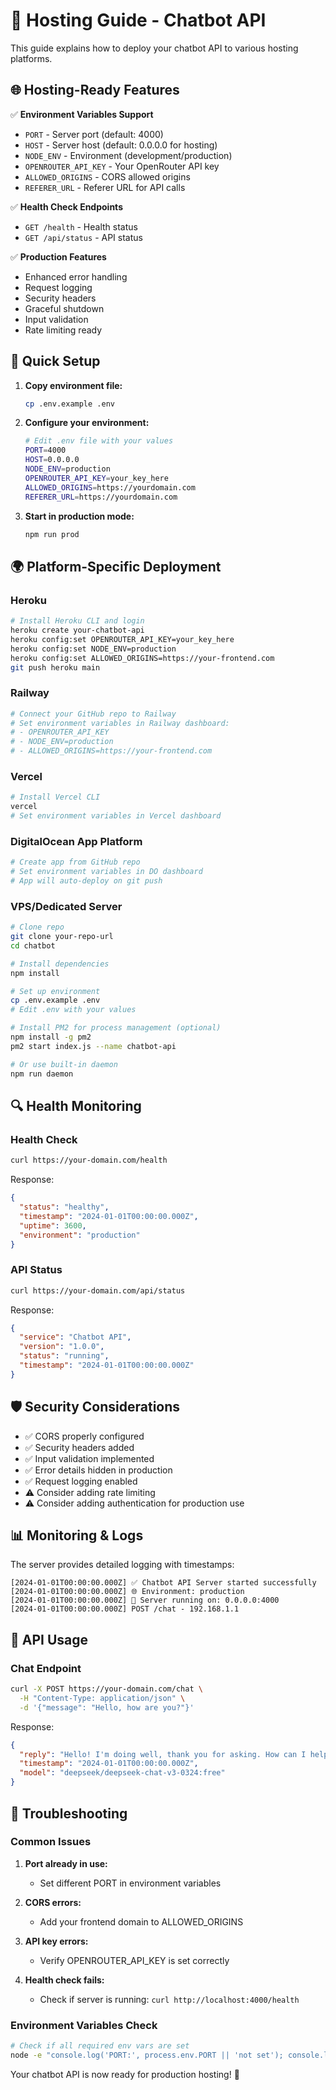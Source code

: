 # 🚀 Hosting Guide - Chatbot API

This guide explains how to deploy your chatbot API to various hosting platforms.

## 🌐 Hosting-Ready Features

✅ **Environment Variables Support**
- `PORT` - Server port (default: 4000)
- `HOST` - Server host (default: 0.0.0.0 for hosting)
- `NODE_ENV` - Environment (development/production)
- `OPENROUTER_API_KEY` - Your OpenRouter API key
- `ALLOWED_ORIGINS` - CORS allowed origins
- `REFERER_URL` - Referer URL for API calls

✅ **Health Check Endpoints**
- `GET /health` - Health status
- `GET /api/status` - API status

✅ **Production Features**
- Enhanced error handling
- Request logging
- Security headers
- Graceful shutdown
- Input validation
- Rate limiting ready

## 🔧 Quick Setup

1. **Copy environment file:**
   ```bash
   cp .env.example .env
   ```

2. **Configure your environment:**
   ```bash
   # Edit .env file with your values
   PORT=4000
   HOST=0.0.0.0
   NODE_ENV=production
   OPENROUTER_API_KEY=your_key_here
   ALLOWED_ORIGINS=https://yourdomain.com
   REFERER_URL=https://yourdomain.com
   ```

3. **Start in production mode:**
   ```bash
   npm run prod
   ```

## 🌍 Platform-Specific Deployment

### Heroku
```bash
# Install Heroku CLI and login
heroku create your-chatbot-api
heroku config:set OPENROUTER_API_KEY=your_key_here
heroku config:set NODE_ENV=production
heroku config:set ALLOWED_ORIGINS=https://your-frontend.com
git push heroku main
```

### Railway
```bash
# Connect your GitHub repo to Railway
# Set environment variables in Railway dashboard:
# - OPENROUTER_API_KEY
# - NODE_ENV=production
# - ALLOWED_ORIGINS=https://your-frontend.com
```

### Vercel
```bash
# Install Vercel CLI
vercel
# Set environment variables in Vercel dashboard
```

### DigitalOcean App Platform
```bash
# Create app from GitHub repo
# Set environment variables in DO dashboard
# App will auto-deploy on git push
```

### VPS/Dedicated Server
```bash
# Clone repo
git clone your-repo-url
cd chatbot

# Install dependencies
npm install

# Set up environment
cp .env.example .env
# Edit .env with your values

# Install PM2 for process management (optional)
npm install -g pm2
pm2 start index.js --name chatbot-api

# Or use built-in daemon
npm run daemon
```

## 🔍 Health Monitoring

### Health Check
```bash
curl https://your-domain.com/health
```

Response:
```json
{
  "status": "healthy",
  "timestamp": "2024-01-01T00:00:00.000Z",
  "uptime": 3600,
  "environment": "production"
}
```

### API Status
```bash
curl https://your-domain.com/api/status
```

Response:
```json
{
  "service": "Chatbot API",
  "version": "1.0.0",
  "status": "running",
  "timestamp": "2024-01-01T00:00:00.000Z"
}
```

## 🛡️ Security Considerations

- ✅ CORS properly configured
- ✅ Security headers added
- ✅ Input validation implemented
- ✅ Error details hidden in production
- ✅ Request logging enabled
- ⚠️ Consider adding rate limiting
- ⚠️ Consider adding authentication for production use

## 📊 Monitoring & Logs

The server provides detailed logging with timestamps:
```
[2024-01-01T00:00:00.000Z] ✅ Chatbot API Server started successfully
[2024-01-01T00:00:00.000Z] 🌐 Environment: production
[2024-01-01T00:00:00.000Z] 🚀 Server running on: 0.0.0.0:4000
[2024-01-01T00:00:00.000Z] POST /chat - 192.168.1.1
```

## 🚀 API Usage

### Chat Endpoint
```bash
curl -X POST https://your-domain.com/chat \
  -H "Content-Type: application/json" \
  -d '{"message": "Hello, how are you?"}'
```

Response:
```json
{
  "reply": "Hello! I'm doing well, thank you for asking. How can I help you today?",
  "timestamp": "2024-01-01T00:00:00.000Z",
  "model": "deepseek/deepseek-chat-v3-0324:free"
}
```

## 🔧 Troubleshooting

### Common Issues

1. **Port already in use:**
   - Set different PORT in environment variables

2. **CORS errors:**
   - Add your frontend domain to ALLOWED_ORIGINS

3. **API key errors:**
   - Verify OPENROUTER_API_KEY is set correctly

4. **Health check fails:**
   - Check if server is running: `curl http://localhost:4000/health`

### Environment Variables Check
```bash
# Check if all required env vars are set
node -e "console.log('PORT:', process.env.PORT || 'not set'); console.log('OPENROUTER_API_KEY:', process.env.OPENROUTER_API_KEY ? 'set' : 'not set');"
```

Your chatbot API is now ready for production hosting! 🎉
